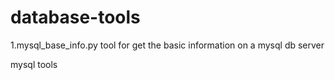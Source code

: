 database-tools
==============
1.mysql_base_info.py tool for get the basic information on a mysql db server

mysql tools 
